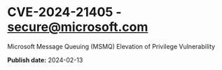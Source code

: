 # CVE-2024-21405 - secure@microsoft.com

Microsoft Message Queuing (MSMQ) Elevation of Privilege Vulnerability

**Publish date:** 2024-02-13

